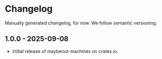 # Changelog

Manually generated changelog, for now. We follow semantic versioning.

## 1.0.0 - 2025-09-08

- Initial release of maybenot-machines on crates.io.
